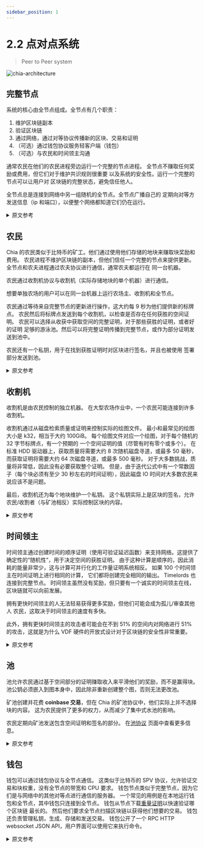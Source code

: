 ```yaml
---
sidebar_position: 1
---
```


# 2.2 点对点系统

> Peer to Peer system


![chia-architecture](/img/chia-network-architecture.png)

## 完整节点

系统的核心由全节点组成。全节点有几个职责：
1. 维护区块链副本
2. 验证区块链
3. 通过网络，通过对等协议传播新的区块、交易和证明
4. （可选）通过钱包协议服务轻客户端（钱包）
5. （可选）与农民和时间领主沟通

通常农民在他们的农民进程旁边运行一个完整的节点进程。
全节点不赚取任何奖励或费用，但它们对于维护共识规则很重要
以及系统的安全性。运行一个完整的节点可以让用户对
区块链的完整状态，避免信任他人。

全节点总是连接到网络中另一组随机的全节点。全节点广播自己的
定期向对等方发送信息（ip 和端口），以便整个网络都知道它们仍在运行。

<details>
<summary>原文参考</summary>

- ## Full Nodes

The core of the system is composed of full nodes. Full nodes have several responsibilities:
1. Maintain a copy of the blockchain
2. Validate the blockchain
3. Propagate new blocks, transactions, and proofs through the network, through the peer protocol
4. (Optional) Serve light clients (wallets) through the wallet protocol
5. (Optional) Communicate with farmers and timelords

Usually farmers run a full node process alongside their farmer process.
Full nodes earn no rewards or fees, but they are important to maintain the consensus rules
and the security of the system. Running a full node allows a user to be confident about the
full state of the blockchain, and avoid trusting others.

Full nodes are always connected to another random set of full nodes in the network. Full nodes broadcast their own
information (ip and port) to their peers periodically, so that the entire network is aware that they are still running.


</details>

## 农民
Chia 的农民类似于比特币的矿工。他们通过使用他们存储的地块来赚取块奖励和费用。
农民进程不维护区块链的副本，但他们信任一个完整的节点来提供更新。
全节点和农夫进程通过农夫协议进行通信，通常农夫都运行在
同一台机器。

农民通过收割机协议与收割机（实际存储地块的单个机器）进行通信。

想要单独农场的用户可以在同一台机器上运行农场主、收割机和全节点。

农民通过等待来自完整节点的更新进行操作，这大约每 9 秒为他们提供新的标牌点。
农民然后将标牌点发送到每个收割机，以检查是否存在任何获胜的空间证明。
农民可以选择从收获中获取空间的完整证明，对于那些获胜的证明，或者好的证明
足够的游泳池。然后可以将完整证明传播到完整节点，或作为部分证明发送到池中。

农民还有一个私钥，用于在找到获胜证明时对区块进行签名，并且也被使用
签署部分发送到池。

<details>
<summary>原文参考</summary>

- ## Farmers
Chia's farmers are analogous to Bitcoin's miners. They earn block rewards and fees by using their stored plots.
The farmer processes don't maintain a copy of the blockchain, but they trust a full node to provide updates.
The full node and the farmer process communicate through the farmer protocol, and usually farmers run both on the
same machine.


Farmers communicate with harvesters (individual machines that actually store the plots) through the harvester protocol.

Users who want to solo farm can run the farmer, harvester and full node on the same machine.


Farmers operate by waiting for updates from a full node, which gives them new signage points approximately every 9 seconds.
Farmers then send the signage point to each harvester, to check whether any winning proofs of space exist.
The farmer can choose to fetch the full proofs of space from the harvest, for those proofs which are winners, or good 
enough for pools. The full proofs can then be propagated to the full nodes, or sent to a pool as partials.

Farmers also have a private key which is used to sign the block when a winning proof is found, and is also used
to sign partials sent to pools.

</details>


## 收割机
收割机是由农民控制的独立机器。
在大型农场作业中，一个农民可能连接到许多收割机。


收割机通过从磁盘检索质量或证明来控制实际的绘图文件。
最小和最常见的绘图大小是 k32，相当于大约 100GiB。
每个绘图文件对应一个绘图，对于每个随机的 32 字节标牌点，有一个预期的
一个空间证明的值（尽管有时有零个或多个）。
在标准 HDD 驱动器上，获取质量将需要大约 8 次随机磁盘寻道，或最多 50 毫秒，而获取证明将需要大约 64 次磁盘寻道，或最多 500 毫秒。
对于大多数挑战，质量将非常低，因此没有必要获取整个证明。
但是，由于迭代公式中有一个常数因子（每个块必须有至少 30 秒左右的时间证明），因此磁盘 IO 时间对大多数农民来说应该不是问题。


最后，收割机还为每个地块维护一个私钥。
这个私钥实际上是区块的签名，允许农民/收割者（与矿池相反）实际控制区块的内容。

<details>
<summary>原文参考</summary>



- ## Harvesters
Harvesters are individual machines controlled by a farmer.
In a large farming operation, a farmer may be connected to many harvesters.


Harvesters control the actual plot files by retrieving qualities or proofs from disk.
The minimum and most common plot size is k32, which corresponds to around 100GiB.
Each plot file corresponds to one plot, and for each random 32 byte signage point, there is an expected
value of one proof of space (although sometimes there are zero or more than one).
On standard HDD drives, fetching a quality will take around 8 random disk seeks, or up to 50ms, whereas fetching a proof will take around 64 disk seeks, or up to 500ms.
For most challenges, qualities will be very low, so fetching the entire proof is not necessary.
However, since there is a constant factor in the iterations formula (each block must have a proof of time of at least around 30 seconds), disk IO times should not be a problem for most farmers.


Finally, harvesters also maintain a private key for each plot.
This private key is what actually signs the block, allowing farmers/harvesters (as opposed to pools) to actually control the contents of a block.

</details>


## 时间领主

时间领主通过创建时间的顺序证明（使用可验证延迟函数）来支持网络。这提供了
确定性的“随机性”，用于决定空间的获胜证明。
由于这种计算是顺序的，因此消耗的能量非常少，这与计算可并行化的工作量证明系统相反。
 如果 100 个时间领主在时间证明上进行相同的计算，
它们都将创建完全相同的输出。 Timelords 也连接到完整节点。
时间领主虽然没有奖励，但只要有一个诚实的时间领主在线，区块链就可以向前发展。

拥有更快时间领主的人无法轻易获得更多奖励，但他们可能会成为孤儿/审查其他人
农民，这取决于时间领主的速度有多快。

此外，拥有更快时间领主的攻击者可能会在不到 51% 的空间内对网络进行 51% 的攻击，这就是为什么 VDF 硬件的开放式设计对于区块链的安全性非常重要。

<details>
<summary>原文参考</summary>

- ## Timelords

Timelords support the network by creating sequential proofs of time (using Verifiable Delay Functions). This provides
deterministic "randomness", which is used to decide the winning proofs of space.
Since this computation is sequential, very little energy is consumed, as opposed to proof of work systems where computation is parallelizable.
 If 100 timelords are doing the same computation on a proof of time,
they will all create the exact same output. Timelords are also connected to full nodes.
Although timelords earn no rewards, there only needs to be one honest timelord online for the blockchain to move forward.

Someone who has a faster timelord cannot easily earn more rewards, but they can potentially orphan / censor other
farmers, depending on how much faster the timelord is.

Furthermore, an attacker with a much faster timelord can potentially 51% attack the network with less than 51% of the space, which is why open designs of VDF hardware are very important for the security of the blockchain.

</details>

## 池

池允许农民通过基于空间部分的证明赚取收入来平滑他们的奖励，而不是赢得块。
池公钥必须嵌入到图本身中，因此除非重新创建整个图，否则无法更改池。

矿池创建并花费 **coinbase 交易**，但在 Chia 的矿池协议中，他们实际上并不选择块的内容。
这为农民提供了更多的权力，从而减少了集中式水池的影响。

农民定期向矿池发送包含空间证明和签名的部分。
在[池协议](/docs/pooling/pooling) 页面中查看更多信息。


<details>
<summary>原文参考</summary>


- ## Pools

Pools allow farmers to smooth out their rewards by earning based on proof of space partials, as opposed to winning blocks.
Pool public keys must be embedded into the plots themselves, so a pool cannot be changed unless the entire plot is recreated.

Pools create and spend **coinbase transactions**, but in Chia's pool protocol they do not actually choose the contents of blocks.
This gives more power to farmers and thus decreases the influence of centralized pools.

Farmers periodically send partials, which contain a proof of space and a signature, to pools.
See more in the [Pool Protocol](/docs/pooling/pooling) page.

</details>


## 钱包

钱包可以通过钱包协议与全节点通信。
这类似于比特币的 SPV 协议，允许验证交易和块权重，没有全节点的带宽和 CPU 要求。
钱包节点类似于完整节点，因为它们是与网络中的其他对等点进行通信的服务器。 一个常见的用例是在本地运行钱包和全节点，其中钱包只连接到全节点。
钱包从节点下载[重量证明](/docs/03consensus/weight-proofs)以快速验证哪个区块链
最长的。 然后他们要求全节点扫描区块链以获得他们想要的交易。
钱包还负责管理私钥，生成、存储和发送交易。 钱包公开了一个 RPC HTTP websocket JSON API，用户界面可以使用它来执行命令。 

<details>
<summary>原文参考</summary>



- ## Wallets

Wallets can communicate with full nodes through the wallet protocol.
This is similar to Bitcoin's SPV protocol, and allows verification of transactions and block weight, without the bandwidth and CPU requirements of full nodes.
Wallet nodes are similar to full nodes, in that they are servers which communicate to other peers in the network. A common use case is to run a wallet locally along with a full node, where the wallet only connects to the full node.
Wallets download [weight proofs](/docs/03consensus/weight-proofs) from nodes to quickly validate which blockchain is 
the longest. They then ask full nodes to scan the blockchain for their desired transactions.
The wallet is also responsible for managing private keys, generating, storing and sending transactions. The wallet exposes an RPC HTTP websocket JSON API, which user interfaces can use to execute commands.

</details>
